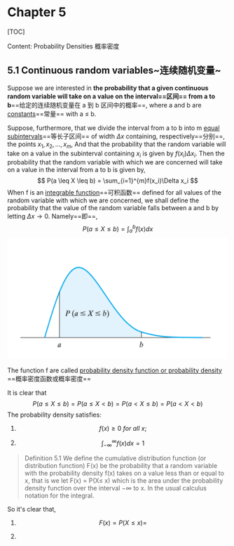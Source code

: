 # Chapter 5

[TOC]

Content: Probability Densities 概率密度

## 5.1 Continuous random variables~连续随机变量~



Suppose we are interested in **the probability that a given continuous random variable will take on a value on the interval==区间== from a to b**==给定的连续随机变量在 a 到 b 区间中的概率==, where a and b are <u>constants</u>==常量== with a ≤ b. 

Suppose, furthermore, that we divide the interval from a to b into m <u>equal subintervals</u>==等长子区间== of width $\Delta x$ containing, respectively==分别==, the points $x_1, x_2, \dots, x_m$, 
And that the probability that the random variable will take on a value in the subinterval containing $x_i$ is given by $f(x_i)\Delta x_i$. Then the probability that the random variable with which we are concerned will take on a value in the interval from a to b is given by, 
$$
P(a \leq X \leq b) = \sum_{i=1}^{m}f(x_i)\Delta x_i
$$
When f is an <u>integrable function</u>==可积函数== defined for all values of the random variable with which we are concerned, we shall define the probability that the value of the random variable falls between a and b by letting $\Delta x \rightarrow 0$. Namely==即==,
$$
P(a \leq X \leq b) = \int_{a}^{b}f(x)dx
$$
![5-1](Chapter-5.assets/image-20220417053035331.png)

The function f are called <u>probability density function or probability density</u> ==概率密度函数或概率密度== 

It is clear that
$$
P(a \leq X \leq b) = P(a \leq X < b) = P(a < X \leq b) = P(a < X < b)
$$
The probability density satisfies:

1. $$
   f(x) \geq 0\ for\ all\ x;
   $$

2. $$
   \int^{\infty}_{-\infty}f(x)dx = 1
   $$

> Definition 5.1 
> We define the cumulative distribution function (or distribution function) F(x) be the probability that a random variable with the probability density f(x) takes on a value less than or equal to x, that is we let F(x) = P(X≤ x) which is the area under the probability density function over the interval −∞ to x.
> In the usual calculus notation for the integral.

So it's clear that,

1. $$
   F(x) = P(X \leq x) = 
   $$

2. 
